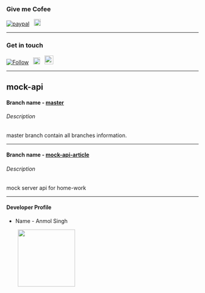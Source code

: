 ### Give me Cofee
[![paypal](https://aleen42.github.io/badges/src/paypal.svg)](https://paypal.me/anmolsukki?locale.x=en_GB) &nbsp;
<a href="https://raw.githubusercontent.com/anmolsukki/stuff/pics/images/google_pay_barcode.png" ><img src="https://github.com/anmolsukki/stuff/blob/pics/images/google_pay_logo.png" height="18px"></a> &nbsp;
<a href="https://raw.githubusercontent.com/anmolsukki/stuff/pics/images/paytm_barcode.jpg" ><img src="https://github.com/anmolsukki/stuff/blob/pics/images/paytm_icon.png" height="16px"></a>

----------------------------------------------------------------------------------------------------------------------------------------

### Get in touch

[![Follow](https://img.shields.io/twitter/url/https/github.com/openebs/openebs.svg?style=social&label=Follow)](https://twitter.com/Anmolsukki) &nbsp;
<a href="https://www.linkedin.com/in/anmolsukki/" ><img src="https://upload.wikimedia.org/wikipedia/commons/0/01/LinkedIn_Logo.svg" height="18px"></a>&nbsp;&nbsp;
<a href="https://www.youtube.com/channel/UCblDw1QEzTOL2CFO_BeV3Sw?view_as=subscriber" ><img src="https://github.com/anmolsukki/stuff/blob/pics/images/subsyou_icon.png" height="23px"></a>

----------------------------------------------------------------------------------------------------------------------------------------

## mock-api

#### Branch name - [master](https://github.com/anmolsukki/mock-api/tree/master)
###### Description 

master branch contain all branches information.

----------------------------------------------------------------------------------------------------------------------------------------

#### Branch name - [mock-api-article](https://github.com/anmolsukki/mock-api/tree/mock-api-article)
###### Description 

mock server api for home-work

----------------------------------------------------------------------------------------------------------------------------------------

#### Developer Profile
*   Name - Anmol Singh

<kbd>
<img src="https://pbs.twimg.com/profile_images/917773516388294657/blG446QN_400x400.jpg" hspace="30" height="150px">
  </kbd>
<br/>
